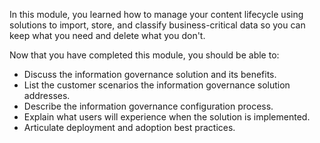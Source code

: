 In this module, you learned how to manage your content lifecycle using solutions to import, store, and classify business-critical data so you can keep what you need and delete what you don't.

Now that you have completed this module, you should be able to:
- Discuss the information governance solution and its benefits.
- List the customer scenarios the information governance solution addresses.
- Describe the information governance configuration process.
- Explain what users will experience when the solution is implemented.
- Articulate deployment and adoption best practices.
